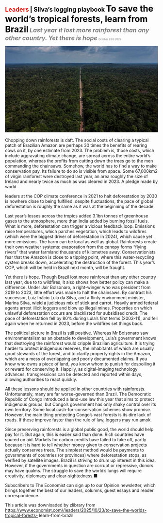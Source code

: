 <span style="color:#E3120B; font-size:14.9pt; font-weight:bold;">Leaders</span> <span style="color:#000000; font-size:14.9pt; font-weight:bold;">| Silva’s logging playbook</span>
<span style="color:#000000; font-size:21.0pt; font-weight:bold;">To save the world’s tropical forests, learn from Brazil</span>
<span style="color:#808080; font-size:14.9pt; font-weight:bold; font-style:italic;">Last year it lost more rainforest than any other country. Yet there is hope</span>
<span style="color:#808080; font-size:6.2pt;">October 23rd 2025</span>

![](../images/006_To_save_the_worlds_tropical_forests_learn_from_Brazil/p0024_img01.jpeg)

Chopping down rainforests is daft. The social costs of clearing a typical patch of Brazilian Amazon are perhaps 30 times the benefits of rearing cows on it, by one estimate from 2023. The problem is, those costs, which include aggravating climate change, are spread across the entire world’s population, whereas the profits from cutting down the trees go to the men commanding the chainsaws. Somehow, the world has to find a way to make conservation pay. Its failure to do so is visible from space. Some 67,000km2 of virgin rainforest were destroyed last year, an area roughly the size of Ireland and nearly twice as much as was cleared in 2023. A pledge made by world

leaders at the COP climate conference in 2021 to halt deforestation by 2030 is nowhere close to being fulfilled: despite fluctuations, the pace of global deforestation is roughly the same as it was at the beginning of the decade.

Last year’s losses across the tropics added 3.1bn tonnes of greenhouse gases to the atmosphere, more than India added by burning fossil fuels. What is more, deforestation can trigger a vicious feedback loop. Emissions raise temperatures, which parches vegetation, which leads to wildfires (which were the biggest driver of deforestation in 2024), which cause yet more emissions. The harm can be local as well as global. Rainforests create their own weather systems: evaporation from the canopy forms “flying rivers” that water farmland thousands of kilometres away. Conservationists fear that the Amazon is close to a tipping point, where this water-recycling system breaks down, accelerating the destruction of the forest. This year’s COP, which will be held in Brazil next month, will be fraught.

Yet there is hope. Though Brazil lost more rainforest than any other country last year, due to to wildfires, it also shows how better policy can make a difference. Under Jair Bolsonaro, a right-winger who was president from 2019 to 2023, little effort was made to halt the chainsaws. By contrast his successor, Luiz Inácio Lula da Silva, and a flinty environment minister, Marina Silva, wield a judicious mix of stick and carrot. Heavily armed federal agents arrest illicit loggers and blow up illegal mines. Properties on which unlawful deforestation occurs are blacklisted for subsidised credit. The pace of deforestation fell by 80% during Lula’s first terms (2003-11), and fell again when he returned in 2023, before the wildfires set things back.

The political picture in Brazil is still positive. Whereas Mr Bolsonaro saw environmentalism as an obstacle to development, Lula’s government knows that destroying the rainforest would cripple Brazilian agriculture. It is trying harder to protect indigenous reserves, the inhabitants of which are usually good stewards of the forest, and to clarify property rights in the Amazon, which are a mess of overlapping and poorly documented claims. If you know who owns a piece of land, you know whom to punish for despoiling it or reward for conserving it. Happily, as digital-imaging technology advances, transgressions can be detected and reported within days, allowing authorities to react quickly.

All these lessons should be applied in other countries with rainforests. Unfortunately, many are far worse-governed than Brazil. The Democratic Republic of Congo introduced a land-use law this year that aims to protect indigenous groups, but Congo’s government has only shaky control over its own territory. Some local cash-for-conservation schemes show promise. However, the main thing protecting Congo’s vast forests is its dire lack of roads. If these improve faster than the rule of law, loggers may run amok.

Since preserving rainforests is a global public good, the world should help pay for it. But again, this is easier said than done. Rich countries have soured on aid. Markets for carbon credits have failed to take off, partly because it is hard to tell whether money given to conservation projects actually conserves trees. The simplest method would be payments to governments of countries (or provinces) where deforestation stops, as verified by satellite images. Brazil is striving to drum up interest in this idea. However, if the governments in question are corrupt or repressive, donors may have qualms. The struggle to save the world’s lungs will require creativity, diplomacy and clear-sightedness.■

Subscribers to The Economist can sign up to our Opinion newsletter, which brings together the best of our leaders, columns, guest essays and reader correspondence.

This article was downloaded by zlibrary from https://www.economist.com//leaders/2025/10/23/to-save-the-worlds-tropical-forests- learn-from-brazil